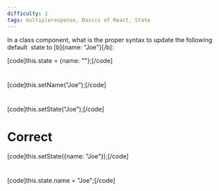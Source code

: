 ```yaml
---
difficulty: 1
tags: multipleresponse, Basics of React, State
---
```


In a class component, what is the proper syntax to update the following default  state to [b]{name: "Joe"}[/b]:


[code]this.state = {name: ""};[/code]

#

[code]this.setName("Joe");[/code]

#

[code]this.setState("Joe");[/code]

# Correct

[code]this.setState({name: "Joe"});[/code]

#

[code]this.state.name = "Joe";[/code]

